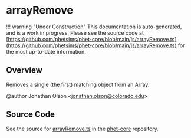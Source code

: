 # arrayRemove

!!! warning "Under Construction"
    This documentation is auto-generated, and is a work in progress. Please see the source code at
    [https://github.com/phetsims/phet-core/blob/main/js/arrayRemove.ts](https://github.com/phetsims/phet-core/blob/main/js/arrayRemove.ts) for the most up-to-date information.

## Overview

Removes a single (the first) matching object from an Array.

@author Jonathan Olson &lt;jonathan.olson@colorado.edu&gt;



## Source Code

See the source for [arrayRemove.ts](https://github.com/phetsims/phet-core/blob/main/js/arrayRemove.ts) in the [phet-core](https://github.com/phetsims/phet-core) repository.

